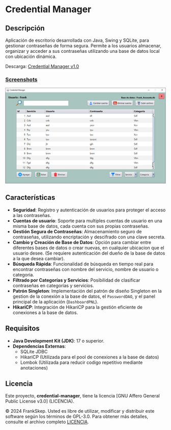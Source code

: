 # Credential Manager

## Descripción

Aplicación de escritorio desarrollada con Java, Swing y SQLite, para gestionar contraseñas de forma segura. Permite a los usuarios almacenar, organizar y acceder a sus contraseñas utilizando una base de datos local con ubicación dinámica.

Descarga: [Credential Manager v1.0](https://github.com/FrankSkep/Credential-Manager/releases/tag/1.0)

### [Screenshots](screens/views.md)

![Imagen](screens/img4.png)

## Características

- **Seguridad**: Registro y autenticación de usuarios para proteger el acceso a las contraseñas.
- **Cuentas de usuario**: Soporte para multiples cuentas de usuario en una misma base de datos, cada cuenta con sus propias contraseñas.
- **Gestión Segura de Contraseñas**: Almacenamiento seguro de contraseñas, utilizando encriptación y descifrado con una clave secreta.
- **Cambio y Creación de Base de Datos**: Opción para cambiar entre diferentes bases de datos o crear nuevas, en cualquier ubicacion que el usuario desee. (Se requiere autenticación del dueño de la base de datos a la que desea cambiar).
- **Búsqueda Rápida**: Funcionalidad de búsqueda en tiempo real para encontrar contraseñas con nombre del servicio, nombre de usuario o categoria.
- **Filtrado por Categorías y Servicios**: Posibilidad de clasificar contraseñas en categorías y servicios.
- **Patrón Singleton**: Implementación del patrón de diseño Singleton en la gestion de la conexión a la base de datos, el `PasswordDAO`, y el panel principal de la aplicación (`DashboardPNL`).
- **HikariCP**: Integración de HikariCP para la gestión eficiente de conexiones a la base de datos.

## Requisitos

- **Java Development Kit (JDK)**: 17 o superior.
- **Dependencias Externas**:
  - SQLite JDBC
  - HikariCP (Utilizada para el pool de conexiones a la base de datos)
  - Lombok (Utilizada para reducir codigo repetitivo mediante anotaciones)

## Licencia

Este proyecto, **credential-manager**, tiene la licencia [GNU Affero General Public License v3.0] (LICENCIA).

© 2024 FrankSkep. Usted es libre de utilizar, modificar y distribuir este software según los términos de GPL-3.0. Para obtener más detalles, consulte el archivo completo [LICENCIA](LICENSE).
